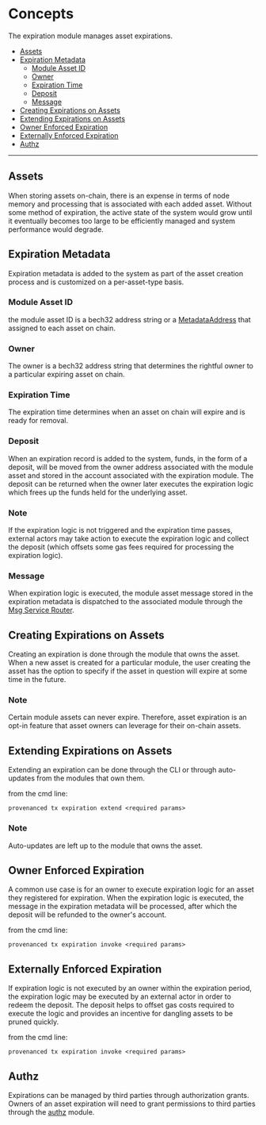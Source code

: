 # Concepts

The expiration module manages asset expirations.

<!-- TOC -->
  - [Assets](#assets)
  - [Expiration Metadata](#expiration-metadata)
    - [Module Asset ID](#module-asset-id)
    - [Owner](#owner)
    - [Expiration Time](#expiration-time)
    - [Deposit](#deposit)
    - [Message](#message)
  - [Creating Expirations on Assets](#creating-expirations-on-assets)
  - [Extending Expirations on Assets](#extending-expirations-on-assets)
  - [Owner Enforced Expiration](#owner-enforced-expiration)
  - [Externally Enforced Expiration](#externally-enforced-expiration)
  - [Authz](#authz)


---
## Assets

When storing assets on-chain, there is an expense in terms of node memory and processing 
that is associated with each added asset. Without some method of expiration, the active state 
of the system would grow until it eventually becomes too large to be efficiently managed and 
system performance would degrade.

## Expiration Metadata

Expiration metadata is added to the system as part of the asset creation process and 
is customized on a per-asset-type basis.

### Module Asset ID

the module asset ID is a bech32 address string or a [MetadataAddress](../../metadata/spec/01_concepts.md) 
that assigned to each asset on chain.

### Owner

The owner is a bech32 address string that determines the rightful owner to a particular expiring asset on chain.

### Expiration Time

The expiration time determines when an asset on chain will expire and is ready for removal.

### Deposit

When an expiration record is added to the system, funds, in the form of a deposit, will be moved from the owner address
associated with the module asset and stored in the account associated with the expiration module. The deposit can be returned
when the owner later executes the expiration logic which frees up the funds held for the underlying asset. 

### Note

If the expiration logic is not triggered and the expiration time passes, external actors may take action to execute
the expiration logic and collect the deposit (which offsets some gas fees required for processing the expiration logic).

### Message

When expiration logic is executed, the module asset message stored in the expiration metadata is dispatched to the associated module
through the [Msg Service Router](https://docs.cosmos.network/main/core/baseapp.html#msg-service-router).

## Creating Expirations on Assets

Creating an expiration is done through the module that owns the asset. When a new asset is created for a particular module,
the user creating the asset has the option to specify if the asset in question will expire at some time in the future.

### Note

Certain module assets can never expire. Therefore, asset expiration is an opt-in feature that asset owners can
leverage for their on-chain assets.

## Extending Expirations on Assets

Extending an expiration can be done through the CLI or through auto-updates from the modules that own them. 

from the cmd line:
```shell
provenanced tx expiration extend <required params>
```

### Note

Auto-updates are left up to the module that owns the asset.

## Owner Enforced Expiration

A common use case is for an owner to execute expiration logic for an asset they registered for expiration.
When the expiration logic is executed, the message in the expiration metadata will be processed, after which 
the deposit will be refunded to the owner's account.

from the cmd line:
```shell
provenanced tx expiration invoke <required params>
```

## Externally Enforced Expiration

If expiration logic is not executed by an owner within the expiration period, the expiration logic may be executed
by an external actor in order to redeem the deposit. The deposit helps to offset gas costs required to execute the
logic and provides an incentive for dangling assets to be pruned quickly.

from the cmd line:
```shell
provenanced tx expiration invoke <required params>
```

## Authz

Expirations can be managed by third parties through authorization grants. Owners of an asset expiration will need
to grant permissions to third parties through the [authz](https://docs.cosmos.network/main/modules/authz) module.
